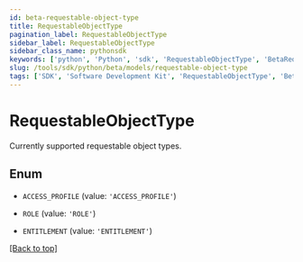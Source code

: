```yaml
---
id: beta-requestable-object-type
title: RequestableObjectType
pagination_label: RequestableObjectType
sidebar_label: RequestableObjectType
sidebar_class_name: pythonsdk
keywords: ['python', 'Python', 'sdk', 'RequestableObjectType', 'BetaRequestableObjectType'] 
slug: /tools/sdk/python/beta/models/requestable-object-type
tags: ['SDK', 'Software Development Kit', 'RequestableObjectType', 'BetaRequestableObjectType']
---
```


# RequestableObjectType

Currently supported requestable object types.

## Enum

* `ACCESS_PROFILE` (value: `'ACCESS_PROFILE'`)

* `ROLE` (value: `'ROLE'`)

* `ENTITLEMENT` (value: `'ENTITLEMENT'`)

[[Back to top]](#) 

